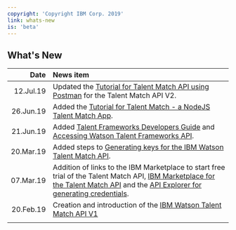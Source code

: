 ```yaml
---
copyright: 'Copyright IBM Corp. 2019'
link: whats-new
is: 'beta'
---
```


## What's New

| Date          | News item     | 
| ------------: |:-------------| 
| 12.Jul.19     | Updated the [Tutorial for Talent Match API using Postman](https://github.com/watson-talent-services/developer-documents/blob/master/tutorials/basic-talent-matching.md) for the Talent Match API V2. |
| 26.Jun.19     | Added the [Tutorial for Talent Match - a NodeJS Talent Match App](https://github.com/watson-talent-services/developer-documents/blob/master/tutorials/talent-match-app.md). |
| 21.Jun.19     | Added [Talent Frameworks Developers Guide](https://github.com/watson-talent-services/developer-documents/blob/master/developer-guide/v1-talent-frameworks-guide.md) and [Accessing Watson Talent Frameworks API](https://github.com/watson-talent-services/developer-documents/blob/master/developer-guide/v1-accessing-wtfp-api.md).             | 
| 20.Mar.19     | Added steps to [Generating keys for the IBM Watson Talent Match API](https://github.com/watson-talent-services/developer-documents/blob/master/developer-guide/v1-trial-reg-guide.md).             | 
| 07.Mar.19     | Addition of links to the IBM Marketplace to start free trial of the Talent Match API, [IBM Marketplace for the Talent Match API](https://www.ibm.com/us-en/marketplace/watson-talent-match/details) and the [API Explorer for generating credentials](https://developer.ibm.com/api/view/watsontalent-prod:watson-talent-match:title-Watson_Talent_Match).  | 
| 20.Feb.19     | Creation and introduction of the [IBM Watson Talent Match API V1](https://github.com/watson-talent-services/developer-documents/blob/master/developer-guide/v1-talent-match.md) | 
|               |               | 
